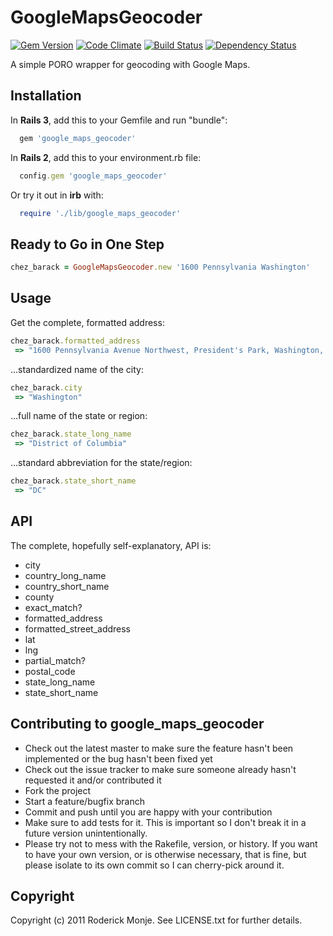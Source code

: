 # GoogleMapsGeocoder

[![Gem Version](https://badge.fury.io/rb/google_maps_geocoder.svg)](http://badge.fury.io/rb/google_maps_geocoder)
[![Code Climate](https://codeclimate.com/github/ivanoblomov/google_maps_geocoder.png)](https://codeclimate.com/github/ivanoblomov/google_maps_geocoder) [![Build Status](https://secure.travis-ci.org/ivanoblomov/google_maps_geocoder.png)](http://travis-ci.org/ivanoblomov/google_maps_geocoder)
[![Dependency Status](https://gemnasium.com/ivanoblomov/google_maps_geocoder.png)](https://gemnasium.com/ivanoblomov/google_maps_geocoder)

A simple PORO wrapper for geocoding with Google Maps.

## Installation

In <b>Rails 3</b>, add this to your Gemfile and run "bundle":

```ruby
  gem 'google_maps_geocoder'
```

In <b>Rails 2</b>, add this to your environment.rb file:

```ruby
  config.gem 'google_maps_geocoder'
```

Or try it out in <b>irb</b> with:

```ruby
  require './lib/google_maps_geocoder'
```

## Ready to Go in One Step

```ruby
chez_barack = GoogleMapsGeocoder.new '1600 Pennsylvania Washington'
```

## Usage

Get the complete, formatted address:

```ruby
chez_barack.formatted_address
 => "1600 Pennsylvania Avenue Northwest, President's Park, Washington, DC 20500, USA"
```

...standardized name of the city:

```ruby
chez_barack.city
 => "Washington"
```

...full name of the state or region:

```ruby
chez_barack.state_long_name
 => "District of Columbia"
```

...standard abbreviation for the state/region:

```ruby
chez_barack.state_short_name
 => "DC"
```

## API

The complete, hopefully self-explanatory, API is:

* city
* country_long_name
* country_short_name
* county
* exact_match?
* formatted_address
* formatted_street_address
* lat
* lng
* partial_match?
* postal_code
* state_long_name
* state_short_name

## Contributing to google_maps_geocoder

* Check out the latest master to make sure the feature hasn't been implemented or the bug hasn't been fixed yet
* Check out the issue tracker to make sure someone already hasn't requested it and/or contributed it
* Fork the project
* Start a feature/bugfix branch
* Commit and push until you are happy with your contribution
* Make sure to add tests for it. This is important so I don't break it in a future version unintentionally.
* Please try not to mess with the Rakefile, version, or history. If you want to have your own version, or is otherwise necessary, that is fine, but please isolate to its own commit so I can cherry-pick around it.

## Copyright

Copyright (c) 2011 Roderick Monje. See LICENSE.txt for further details.
